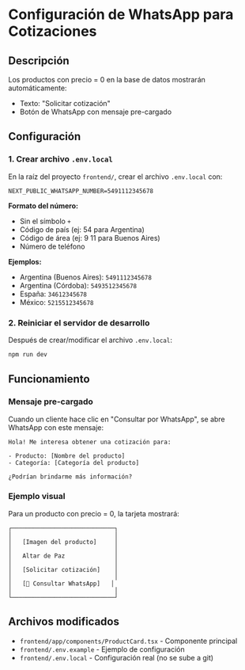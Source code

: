 # Configuración de WhatsApp para Cotizaciones

## Descripción
Los productos con precio = 0 en la base de datos mostrarán automáticamente:
- Texto: "Solicitar cotización"
- Botón de WhatsApp con mensaje pre-cargado

## Configuración

### 1. Crear archivo `.env.local`
En la raíz del proyecto `frontend/`, crear el archivo `.env.local` con:

```env
NEXT_PUBLIC_WHATSAPP_NUMBER=5491112345678
```

**Formato del número:**
- Sin el símbolo `+`
- Código de país (ej: 54 para Argentina)
- Código de área (ej: 9 11 para Buenos Aires)
- Número de teléfono

**Ejemplos:**
- Argentina (Buenos Aires): `5491112345678`
- Argentina (Córdoba): `5493512345678`
- España: `34612345678`
- México: `5215512345678`

### 2. Reiniciar el servidor de desarrollo
Después de crear/modificar el archivo `.env.local`:

```bash
npm run dev
```

## Funcionamiento

### Mensaje pre-cargado
Cuando un cliente hace clic en "Consultar por WhatsApp", se abre WhatsApp con este mensaje:

```
Hola! Me interesa obtener una cotización para:

- Producto: [Nombre del producto]
- Categoría: [Categoría del producto]

¿Podrían brindarme más información?
```

### Ejemplo visual
Para un producto con precio = 0, la tarjeta mostrará:

```
┌─────────────────────────────┐
│                             │
│   [Imagen del producto]     │
│                             │
│   Altar de Paz              │
│                             │
│   [Solicitar cotización]    │
│                             │
│   [📱 Consultar WhatsApp]   │
│                             │
└─────────────────────────────┘
```

## Archivos modificados
- `frontend/app/components/ProductCard.tsx` - Componente principal
- `frontend/.env.example` - Ejemplo de configuración
- `frontend/.env.local` - Configuración real (no se sube a git)
